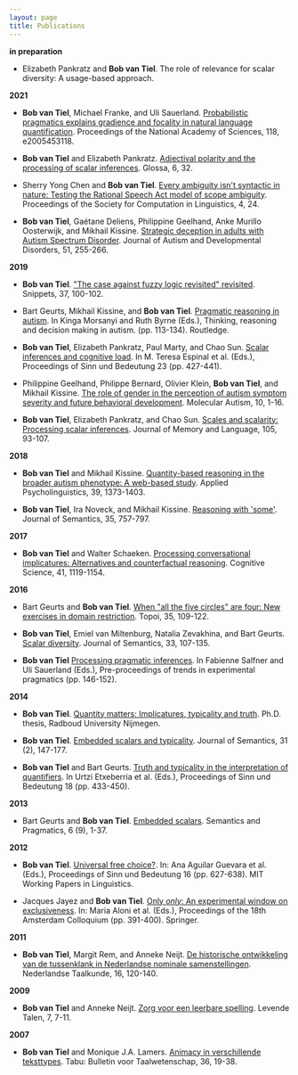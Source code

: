 ```yaml
---
layout: page
title: Publications
---
```


**in preparation**

* Elizabeth Pankratz and **Bob van Tiel**. The role of relevance for scalar diversity: A usage-based approach.

**2021**

* **Bob van Tiel**, Michael Franke, and Uli Sauerland. <a href="https://semanticsarchive.net/Archive/TQyMDBkY/paper.pdf" target="_blank">Probabilistic pragmatics explains gradience and focality in natural language quantification</a>. Proceedings of the National Academy of Sciences, 118, e2005453118.

* **Bob van Tiel** and Elizabeth Pankratz. <a href="https://www.glossa-journal.org/articles/10.5334/gjgl.1457/" target="_blank">Adjectival polarity and the processing of scalar inferences</a>. Glossa, 6, 32.

* Sherry Yong Chen and **Bob van Tiel**. <a href="https://scholarworks.umass.edu/scil/vol4/iss1/24/" target="_blank">Every ambiguity isn't syntactic in nature: Testing the Rational Speech Act model of scope ambiguity</a>. Proceedings of the Society for Computation in Linguistics, 4, 24.

* **Bob van Tiel**, Gaétane Deliens, Philippine Geelhand, Anke Murillo Oosterwijk, and Mikhail Kissine. <a href="https://link.springer.com/article/10.1007/s10803-020-04525-0" target="_blank">Strategic deception in adults with Autism Spectrum Disorder</a>. Journal of Autism and Developmental Disorders, 51, 255-266.

**2019**

* **Bob van Tiel**. <a href="https://www.ledonline.it/snippets/allegati/snippets37039.pdf" target="_blank">"The case against fuzzy logic revisited" revisited</a>. Snippets, 37, 100-102.

* Bart Geurts, Mikhail Kissine, and **Bob van Tiel**. <a href="https://drive.google.com/file/d/1xepSsy-4WOAUEGcWPnnpYWLZfguQSo-p/view?usp=sharing" target="_blank">Pragmatic reasoning in autism</a>. In Kinga Morsanyi and Ruth Byrne (Eds.), Thinking, reasoning and decision making in autism. (pp. 113-134). Routledge.

* **Bob van Tiel**, Elizabeth Pankratz, Paul Marty, and Chao Sun. <a href="https://semanticsarchive.net/Archive/Tg3ZGI2M/Vantiel.pdf" target="_blank">Scalar inferences and cognitive load</a>. In M. Teresa Espinal et al. (Eds.), Proceedings of Sinn und Bedeutung 23 (pp. 427-441).

* Philippine Geelhand, Philippe Bernard, Olivier Klein, **Bob van Tiel**, and Mikhail Kissine. <a href="https://molecularautism.biomedcentral.com/articles/10.1186/s13229-019-0266-4" target="_blank">The role of gender in the perception of autism symptom severity and future behavioral development</a>. Molecular Autism, 10, 1-16.

* **Bob van Tiel**, Elizabeth Pankratz, and Chao Sun. <a href="https://semanticsarchive.net/Archive/zU5OGFjM/scalesandscalarity.pdf" target="_blank">Scales and scalarity: Processing scalar inferences</a>. Journal of Memory and Language, 105, 93-107.

**2018**

* **Bob van Tiel** and Mikhail Kissine. <a href="https://semanticsarchive.net/Archive/GVjMzYzY/paper.pdf" target="_blank">Quantity-based reasoning in the broader autism phenotype: A web-based study</a>. Applied Psycholinguistics, 39, 1373-1403.

* **Bob van Tiel**, Ira Noveck, and Mikhail Kissine. <a href="https://semanticsarchive.net/Archive/jE1NzIwN/reasoningwithsome.pdf" target="_blank">Reasoning with 'some'</a>. Journal of Semantics, 35, 757-797.

**2017**

* **Bob van Tiel** and Walter Schaeken. <a href="https://semanticsarchive.net/Archive/zM3M2FiN/processingconversational.pdf" target="_blank">Processing conversational implicatures: Alternatives and counterfactual reasoning</a>. Cognitive Science, 41, 1119-1154.

**2016**

* Bart Geurts and **Bob van Tiel**. <a href="https://semanticsarchive.net/Archive/mIxZGE4N/circles.pdf" target="_blank">When "all the five circles" are four: New exercises in domain restriction</a>. Topoi, 35, 109-122.

* **Bob van Tiel**, Emiel van Miltenburg, Natalia Zevakhina, and Bart Geurts. <a href="https://semanticsarchive.net/Archive/GFkOTQ3Y/scalardiversity.pdf" target="_blank">Scalar diversity</a>. Journal of Semantics, 33, 107-135.

* **Bob van Tiel** <a href="https://drive.google.com/file/d/1GuBTiOfaR-4NKwunHoa1cyx6A1o-Z7C-/view?usp=sharing" target="_blank">Processing pragmatic inferences</a>. In Fabienne Salfner and Uli Sauerland (Eds.), Pre-proceedings of trends in experimental pragmatics (pp. 146-152).

**2014**

* **Bob van Tiel**. <a href="https://semanticsarchive.net/Archive/jhmOTFmM/quantitymatters.pdf" target="_blank">Quantity matters: Implicatures, typicality and truth</a>. Ph.D. thesis, Radboud University Nijmegen.

* **Bob van Tiel**. <a href="https://semanticsarchive.net/Archive/jQ4Yzg4Z/embeddedscalars.pdf" target="_blank">Embedded scalars and typicality</a>. Journal of Semantics, 31 (2), 147-177.

* **Bob van Tiel** and Bart Geurts. <a href="https://semanticsarchive.net/sub2013/SeparateArticles/vanTiel&Geurts.pdf" target="_blank">Truth and typicality in the interpretation of quantifiers</a>. In Urtzi Etxeberria et al. (Eds.), Proceedings of Sinn und Bedeutung 18 (pp. 433-450).

**2013**

* Bart Geurts and **Bob van Tiel**. <a href="https://semprag.org/index.php/sp/article/view/sp.6.9" target="_blank">Embedded scalars</a>. Semantics and Pragmatics, 6 (9), 1-37.

**2012**

* **Bob van Tiel**. <a href="http://mitwpl.mit.edu/open/sub16/VanTiel.pdf" target="_blank">Universal free choice?</a>. In: Ana Aguilar Guevara et al. (Eds.), Proceedings of Sinn und Bedeutung 16 (pp. 627-638). MIT Working Papers in Linguistics.

* Jacques Jayez and **Bob van Tiel**. <a href="https://semanticsarchive.net/Archive/GQxYTA0N/onlyonly.pdf" target="_blank">Only *only*: An experimental window on exclusiveness</a>. In: Maria Aloni et al. (Eds.), Proceedings of the 18th Amsterdam Colloquium (pp. 391-400). Springer.

**2011**

* **Bob van Tiel**, Margit Rem, and Anneke Neijt. <a href="https://drive.google.com/file/d/1sLITlC63aEOV4zJhlg9JjLYymeBdZdW1/view?usp=sharing" target="_blank">De historische ontwikkeling van de tussenklank in Nederlandse nominale samenstellingen</a>. Nederlandse Taalkunde, 16, 120-140.

**2009**

* **Bob van Tiel** and Anneke Neijt. <a href="https://drive.google.com/file/d/19b9_bPnvKRE_RYXVzOxFUfc_Vy2_P3ZV/view?usp=sharing" target="_blank">Zorg voor een leerbare spelling</a>. Levende Talen, 7, 7-11.

**2007**

* **Bob van Tiel** and Monique J.A. Lamers. <a href="https://drive.google.com/file/d/1DJ5EKHbBu9hsr1HSyCSceENik9-MsMY5/view?usp=sharing" target="_blank">Animacy in verschillende teksttypes</a>. Tabu: Bulletin voor Taalwetenschap, 36, 19-38.
